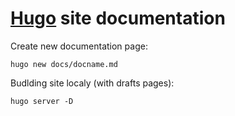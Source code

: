 # [Hugo](https://gohugo.io) site documentation

Create new documentation page:
```console
hugo new docs/docname.md
```

Budlding site localy (with drafts pages):
```console
hugo server -D
```